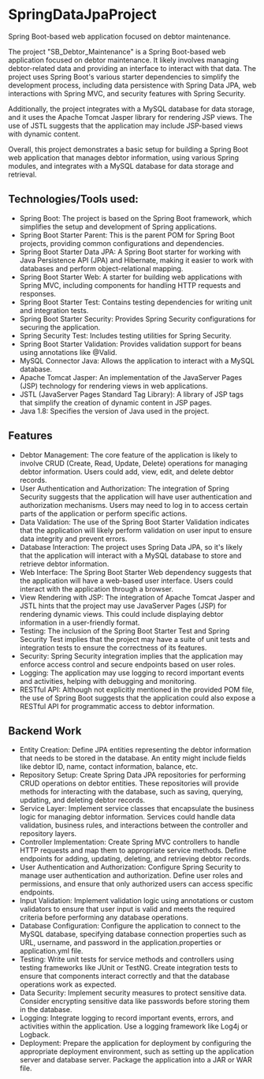 # SpringDataJpaProject

Spring Boot-based web application focused on debtor maintenance.

The project "SB_Debtor_Maintenance" is a Spring Boot-based web application focused on debtor maintenance. It likely involves managing debtor-related data and providing an interface to interact with that data. The project uses Spring Boot's various starter dependencies to simplify the development process, including data persistence with Spring Data JPA, web interactions with Spring MVC, and security features with Spring Security.

Additionally, the project integrates with a MySQL database for data storage, and it uses the Apache Tomcat Jasper library for rendering JSP views. The use of JSTL suggests that the application may include JSP-based views with dynamic content.

Overall, this project demonstrates a basic setup for building a Spring Boot web application that manages debtor information, using various Spring modules, and integrates with a MySQL database for data storage and retrieval.

## Technologies/Tools used:
- Spring Boot: The project is based on the Spring Boot framework, which simplifies the setup and development of Spring applications.
- Spring Boot Starter Parent: This is the parent POM for Spring Boot projects, providing common configurations and dependencies.
- Spring Boot Starter Data JPA: A Spring Boot starter for working with Java Persistence API (JPA) and Hibernate, making it easier to work with databases and perform object-relational mapping.
- Spring Boot Starter Web: A starter for building web applications with Spring MVC, including components for handling HTTP requests and responses.
- Spring Boot Starter Test: Contains testing dependencies for writing unit and integration tests.
- Spring Boot Starter Security: Provides Spring Security configurations for securing the application.
- Spring Security Test: Includes testing utilities for Spring Security.
- Spring Boot Starter Validation: Provides validation support for beans using annotations like @Valid.
- MySQL Connector Java: Allows the application to interact with a MySQL database.
- Apache Tomcat Jasper: An implementation of the JavaServer Pages (JSP) technology for rendering views in web applications.
- JSTL (JavaServer Pages Standard Tag Library): A library of JSP tags that simplify the creation of dynamic content in JSP pages.
- Java 1.8: Specifies the version of Java used in the project.
## Features
- Debtor Management: The core feature of the application is likely to involve CRUD (Create, Read, Update, Delete) operations for managing debtor information. Users could add, view, edit, and delete debtor records.
- User Authentication and Authorization: The integration of Spring Security suggests that the application will have user authentication and authorization mechanisms. Users may need to log in to access certain parts of the application or perform specific actions.
- Data Validation: The use of the Spring Boot Starter Validation indicates that the application will likely perform validation on user input to ensure data integrity and prevent errors.
- Database Interaction: The project uses Spring Data JPA, so it's likely that the application will interact with a MySQL database to store and retrieve debtor information.
- Web Interface: The Spring Boot Starter Web dependency suggests that the application will have a web-based user interface. Users could interact with the application through a browser.
- View Rendering with JSP: The integration of Apache Tomcat Jasper and JSTL hints that the project may use JavaServer Pages (JSP) for rendering dynamic views. This could include displaying debtor information in a user-friendly format.
- Testing: The inclusion of the Spring Boot Starter Test and Spring Security Test implies that the project may have a suite of unit tests and integration tests to ensure the correctness of its features.
- Security: Spring Security integration implies that the application may enforce access control and secure endpoints based on user roles.
- Logging: The application may use logging to record important events and activities, helping with debugging and monitoring.
- RESTful API: Although not explicitly mentioned in the provided POM file, the use of Spring Boot suggests that the application could also expose a RESTful API for programmatic access to debtor information.
## Backend Work
- Entity Creation: Define JPA entities representing the debtor information that needs to be stored in the database. An entity might include fields like debtor ID, name, contact information, balance, etc.
- Repository Setup: Create Spring Data JPA repositories for performing CRUD operations on debtor entities. These repositories will provide methods for interacting with the database, such as saving, querying, updating, and deleting debtor records.
- Service Layer: Implement service classes that encapsulate the business logic for managing debtor information. Services could handle data validation, business rules, and interactions between the controller and repository layers.
- Controller Implementation: Create Spring MVC controllers to handle HTTP requests and map them to appropriate service methods. Define endpoints for adding, updating, deleting, and retrieving debtor records.
- User Authentication and Authorization: Configure Spring Security to manage user authentication and authorization. Define user roles and permissions, and ensure that only authorized users can access specific endpoints.
- Input Validation: Implement validation logic using annotations or custom validators to ensure that user input is valid and meets the required criteria before performing any database operations.
- Database Configuration: Configure the application to connect to the MySQL database, specifying database connection properties such as URL, username, and password in the application.properties or application.yml file.
- Testing: Write unit tests for service methods and controllers using testing frameworks like JUnit or TestNG. Create integration tests to ensure that components interact correctly and that the database operations work as expected.
- Data Security: Implement security measures to protect sensitive data. Consider encrypting sensitive data like passwords before storing them in the database.
- Logging: Integrate logging to record important events, errors, and activities within the application. Use a logging framework like Log4j or Logback.
- Deployment: Prepare the application for deployment by configuring the appropriate deployment environment, such as setting up the application server and database server. Package the application into a JAR or WAR file.
